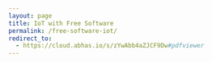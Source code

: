 ```yaml
---
layout: page
title: IoT with Free Software
permalink: /free-software-iot/
redirect_to:
  - https://cloud.abhas.io/s/zYwAbb4aZJCF9Dw#pdfviewer
---
```


